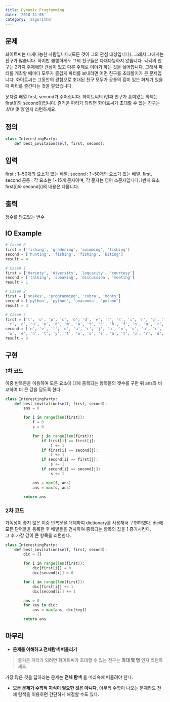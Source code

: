 ```yaml
---
title: Dynamic Programming
date: '2018-11-05'
category: 'algorithm'
---
```


## 문제
화이트씨는 다재다능한 사람입니다.(모든 것이 그의 관심 대상입니다). 그래서 그에게는 친구가 많습니다.
하지만 불행하게도 그의 친구들은 다재다능하지 않습니다. 각각의 친구는 2가지 주제에만 관심이 있고
다른 주제로 이야기 하는 것을 싫어합니다. 그래서 파티를 개최할 때마다 모두가 즐겁게 파티를 보내려면
어떤 친구를 초대할지가 큰 문제입니다. 화이트씨는 그동안의 경험으로 초대된 친구 모두가 공통의 흥미 있는
화제가 있을 때 파티를 즐긴다는 것을 알았습니다.

문자열 배열 first, second가 주어집니다. 화이트씨의 i번째 친구가 흥미있는 화제는 first[i]와
second[i]입니다. 즐거운 파티가 되려면 화이트씨가 초대할 수 있는 친구는 *최대 몇 명* 인지 리턴하세요.

## 정의
```py
class InterestingParty:
	def best_invitaion(self, first, second):
```

## 입력
first : 1~50개의 요소가 있는 배열.
second : 1~50개의 요소가 있는 배열.
first, second 공통 : 각 요소는 1~15개 문자이며, 각 문자는 영어 소문자입니다.
i번째 요소 first[i]와 second[i]의 내용은 다릅니다.

## 출력
정수를 담고있는 변수

## IO Example
```py
# Case# 0
first = ['fishing', 'gradening', 'swimming', 'fishing']
second = ['hunting', 'fishing', 'fishing', 'biting']
result = 4

# Case# 1
first = ['Variety', 'diversity', 'loquacity', 'courtesy']
second = ['talking', 'speaking', 'discussion', 'meeting']
result = 1

# Case# 2
first = ['snakes', 'programming', 'cobra', 'monty']
second = ['python', 'python', 'anaconda', 'python']
result = 3

# Case# 3
first = ['t', 'o', 'p', 'c', 'o', 'd', 'e', 'r', 's', 'i', 'n', 'g', 'l', 'e',
 'r', 'o', 'u', 'n', 'd', 'm', 'a', 't', 'c', 'h', 'f', 'o', 'u', 'r', 'n', 'i']
second = ['n', 'e', 'f', 'o', 'u', 'r', 'j', 'a', 'n', 'u', 'a', 'r', 'y', 't',
 'w', 'e', 'n', 't', 'y', 't', 'w', 'o', 's', 'a', 't', 'u', 'r', 'd', 'a', 'y']
result = 6

```

## 구현

### 1차 코드
이중 반복문을 이용하여 모든 요소에 대해 중복되는 항목들의 갯수를 구한 뒤 ans와 비교하여 더 큰 값을
담도록 한다.

```py
class InterestingParty:
    def best_invitation(self, first, second):
        ans = 0

        for i in range(len(first)):
            f = 0
            s = 0

            for j in range(len(first)):
                if first[i] == first[j]:
                    f += 1
                if first[i] == second[j]:
                    f += 1
                if second[i] == first[j]:
                    s += 1
                if second[i] == second[j]:
                    s += 1

            ans = max(f, ans)
            ans = max(s, ans)

        return ans
```

### 2차 코드
가독성이 좋지 않은 이중 반복문을 대체하여 dictionary를 사용해서 구현하였다.
dic에 모든 단어들을 등록한 후 배열들을 검사하여 중복되는 항목의 값을 1 증가시킨다.  
그 후 가장 값이 큰 항목을 리턴한다.

```py
class InterestingParty:
    def best_invitation(self, first, second):
        dic = {}

        for i in range(len(first)):
            dic[first[i]] = 0
            dic[second[i]] = 0

        for i in range(len(first)):
            dic[first[i]] += 1
            dic[second[i]] += 1

        ans = 0
        for key in dic:
            ans = max(ans, dic[key])

        return ans
```

## 마무리
- **문제를 이해하고 전체탐색 떠올리기**
> 즐거운 파티가 되려면 화이트씨가 초대할 수 있는 친구는 **최대 몇 명** 인지 리턴하세요.

가장 많은 것을 답하라는 문제는 **전체 탐색** 을 머리속에 떠올려야 한다.

- **모든 문제가 수학적 지식이 필요한 것은 아니다.**
아무리 수학이 나오는 문제라도 전체 탐색을 이용하면 간단하게 해결할 수도 있다.  
